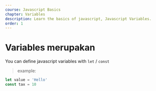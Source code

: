 ```yaml
---
course: Javascript Basics
chapter: Variables
description: Learn the basics of javascript, Javascript Variables.
order: 1
---
```

# Variables merupakan

You can define javascript variables with `let` / `const`

> example:
 
```javascript
let value = 'Hello'
const tax = 10
```